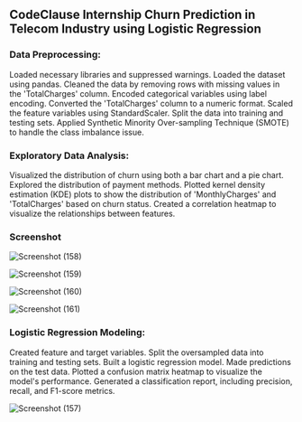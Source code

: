 ## CodeClause Internship Churn Prediction in Telecom Industry using Logistic Regression
### Data Preprocessing:
Loaded necessary libraries and suppressed warnings.
Loaded the dataset using pandas.
Cleaned the data by removing rows with missing values in the 'TotalCharges' column.
Encoded categorical variables using label encoding.
Converted the 'TotalCharges' column to a numeric format.
Scaled the feature variables using StandardScaler.
Split the data into training and testing sets.
Applied Synthetic Minority Over-sampling Technique (SMOTE) to handle the class imbalance issue.

### Exploratory Data Analysis:
Visualized the distribution of churn using both a bar chart and a pie chart.
Explored the distribution of payment methods.
Plotted kernel density estimation (KDE) plots to show the distribution of 'MonthlyCharges' and 'TotalCharges' based on churn status.
Created a correlation heatmap to visualize the relationships between features.

### Screenshot
![Screenshot (158)](https://github.com/AmandeepkaurCSE/-CodeClauseInternship_ProjectName/assets/64351796/40b19c6a-9fce-4132-8760-479c92aad715)

![Screenshot (159)](https://github.com/AmandeepkaurCSE/-CodeClauseInternship_ProjectName/assets/64351796/fa77d21d-0e63-4e7f-b550-d54a50434ef7)

![Screenshot (160)](https://github.com/AmandeepkaurCSE/-CodeClauseInternship_ProjectName/assets/64351796/74d23d82-77fa-4675-806d-42c79ee054b3)

![Screenshot (161)](https://github.com/AmandeepkaurCSE/-CodeClauseInternship_ProjectName/assets/64351796/69ccb03c-0620-455d-ad9e-40fcc3c850c0)


### Logistic Regression Modeling:
Created feature and target variables.
Split the oversampled data into training and testing sets.
Built a logistic regression model.
Made predictions on the test data.
Plotted a confusion matrix heatmap to visualize the model's performance.
Generated a classification report, including precision, recall, and F1-score metrics.

![Screenshot (157)](https://github.com/AmandeepkaurCSE/-CodeClauseInternship_ProjectName/assets/64351796/602537f7-ee2b-48eb-a162-9b5691c53adb)

